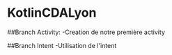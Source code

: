 # KotlinCDALyon

##Branch Activity:
-Creation de notre première activity

##Branch Intent
-Utilisation de l'intent